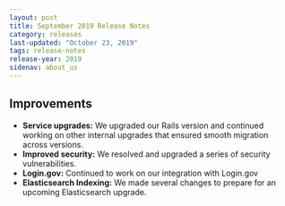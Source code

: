 ```yaml
---
layout: post
title: September 2019 Release Notes
category: releases
last-updated: "October 23, 2019"
tags: release-notes
release-year: 2019
sidenav: about_us
---
```


## Improvements

* **Service upgrades:** We upgraded our Rails version and continued working on other internal upgrades that ensured smooth migration across versions.
* **Improved security:** We resolved and upgraded a series of security vulnerabilities.
* **Login.gov:** Continued to work on our integration with Login.gov
* **Elasticsearch Indexing:** We made several changes to prepare for an upcoming Elasticsearch upgrade.
